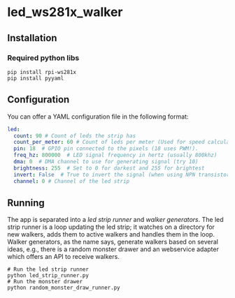 # led_ws281x_walker

## Installation

### Required python libs

```
pip install rpi-ws281x
pip install pyyaml
```

## Configuration

You can offer a YAML configuration file in the following format:

```YAML
led:
  count: 90 # Count of leds the strip has
  count_per_meter: 60 # Count of leds per meter (Used for speed calculation)
  pin: 18  # GPIO pin connected to the pixels (18 uses PWM!).
  freq_hz: 800000  # LED signal frequency in hertz (usually 800khz)
  dma: 0  # DMA channel to use for generating signal (try 10)
  brightness: 255  # Set to 0 for darkest and 255 for brightest
  invert: False  # True to invert the signal (when using NPN transistor level shift)
  channel: 0 # Channel of the led strip
```

## Running

The app is separated into a *led strip runner* and *walker generators*. The led strip runner is a loop updating the led strip; it watches on a directory for new walkers, adds them to active walkers and handles them in the loop. Walker generators, as the name says, generate walkers based on several ideas, e.g., there is a random monster drawer and an webservice adapter which offers an API to receive walkers. 

```
# Run the led strip runner
python led_strip_runner.py
# Run the monster drawer
python random_monster_draw_runner.py
```

